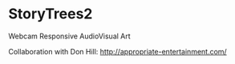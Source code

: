# StoryTrees2
Webcam Responsive AudioVisual Art

Collaboration with Don Hill: http://appropriate-entertainment.com/

